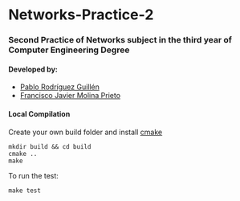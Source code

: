 # Networks-Practice-2

### Second Practice of Networks subject in the third year of Computer Engineering Degree

#### Developed by:

- [Pablo Rodríguez Guillén](https://github.com/Pablorg99)
- [Francisco Javier Molina Prieto](https://github.com/RexusWolf)

#### Local Compilation

Create your own build folder and install [cmake](https://cmake.org/install/)

```
mkdir build && cd build
cmake ..
make
```

To run the test:

`make test`
